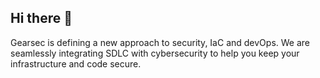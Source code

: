 ## Hi there 👋
Gearsec is defining a new approach to security, IaC and devOps. 
We are seamlessly integrating SDLC with cybersecurity to help you keep your infrastructure and code secure.
